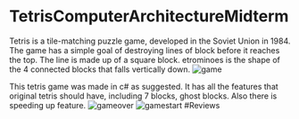 # TetrisComputerArchitectureMidterm

 Tetris is a tile-matching puzzle game, developed in the Soviet Union in 1984. The game has a simple goal of destroying lines of block before it reaches the top. The line is made up of a square block. etrominoes is the shape of the 4 connected blocks that falls vertically down.
![game](https://user-images.githubusercontent.com/60456879/158023486-80869744-5d34-4968-91d4-5aec88f6b311.png)

This tetris game was made in c# as suggested. It has all the features that original tetris should have, including 7 blocks, ghost blocks. 
Also there is speeding up feature.
![gameover](https://user-images.githubusercontent.com/60456879/158023489-7b4ad747-9d75-456a-b2a3-9f90cc8a2aeb.png)
![gamestart](https://user-images.githubusercontent.com/60456879/158023490-fc9cd713-a001-4562-bf4e-8fc043808bd6.png)
#Reviews
